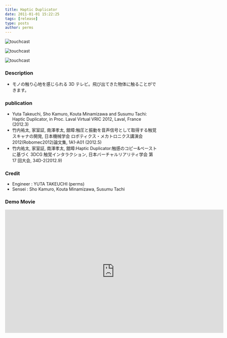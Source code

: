 ```yaml
---
title: Haptic Duplicator
date: 2011-01-01 15:22:25
tags: [release]
type: posts
author: perms
---
```


![touchcast](/img/works/haptic_duplicator.png 'haptic_duplicator')

![touchcast](/img/works/haptic_duplicator_2.png 'haptic_duplicator')

![touchcast](/img/works/haptic_duplicator_3.png 'haptic_duplicator')

### Description

* モノの触り心地を感じられる 3D テレビ。飛び出てきた物体に触ることができます。

### publication

* Yuta Takeuchi, Sho Kamuro, Kouta Minamizawa and Susumu Tachi: Haptic Duplicator, in Proc. Laval Virtual VRIC 2012, Laval, France (2012.3)
* 竹内祐太, 家室証, 南澤孝太, 舘暲:触圧と振動を音声信号として取得する触覚スキャナの開発, 日本機械学会 ロボティクス・メカトロニクス講演会 2012(Robomec2012)論文集, 1A1-A01 (2012.5)
* 竹内祐太, 家室証, 南澤孝太, 舘暲:Haptic Duplicator:触感のコピー&ペーストに基づく 3DCG 触覚インタラクション, 日本バーチャルリアリティ学会 第 17 回大会, 34D-2(2012.9)

### Credit

* Engineer : YUTA TAKEUCHI (perms)
* Sensei : Sho Kamuro, Kouta Minamizawa, Susumu Tachi

### Demo Movie

<iframe width="720" height="405" src="https://www.youtube.com/embed/8mg0B9q1ivw" frameborder="0" gesture="media" allow="encrypted-media" allowfullscreen></iframe>
